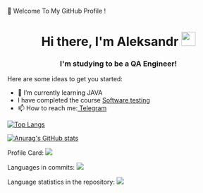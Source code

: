 👋 Welcome To My GitHub Profile !
<h1 align="center">Hi there, I'm <atarget="_blank">Aleksandr</a> 
<img src="https://github.com/blackcater/blackcater/raw/main/images/Hi.gif" height="32"/></h1>
<h3 align="center">I'm studying to be a QA Engineer!</h3>


Here are some ideas to get you started:
- 🌱 I’m currently learning JAVA
- I have completed the course <a href="https://sun9-85.userapi.com/s/v1/if2/xzO7DrwTlRPBlaxDzndkfBu09KGN4FFgn0eSA2J9mQiEifJkHl1x-aOUbguXG5i5ht85YHQ-uCETmfho7SxSTvDq.jpg?size=498x1080&quality=96&type=album" target="_blank"> Software testing</a>  
- 📫 How to reach me:<a href="https://t.me/mechtaaa_mechtaaa" target="_blank"> Telegram</a> 

<!---Для компактной версии-->
[![Top Langs](https://github-readme-stats.vercel.app/api/top-langs/?username=mechtaaa&layout=compact)](https://github.com/mechtaaa/github-readme-stats)

[![Anurag's GitHub stats](https://github-readme-stats.vercel.app/api?username=mechtaaa)](https://github.com/mechtaaa/github-readme-stats)

Profile Card:
![](https://github-profile-summary-cards.vercel.app/api/cards/profile-details?username=mechtaaa&theme=solarized_dark) 

Languages in commits:
![](https://github-profile-summary-cards.vercel.app/api/cards/most-commit-language?username=mechtaaa&theme=solarized_dark)

Language statistics in the repository:
![](https://github-profile-summary-cards.vercel.app/api/cards/repos-per-language?username=mechtaaa&theme=solarized_dark)
